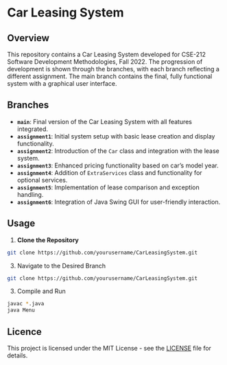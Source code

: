 <!-- # 212-Assignments

As part of your assignment this semester, you are required to develop a Car Leasing System.

## Branches
- Main branch is the latest version
- Every other branch is the updated version of the previous branch according to required tasks for that particular assignment -->

# Car Leasing System

## Overview

This repository contains a Car Leasing System developed for CSE-212 Software Development Methodologies, Fall 2022. The progression of development is shown through the branches, with each branch reflecting a different assignment. The main branch contains the final, fully functional system with a graphical user interface.

## Branches

- **`main`**: Final version of the Car Leasing System with all features integrated.
- **`assignment1`**: Initial system setup with basic lease creation and display functionality.
- **`assignment2`**: Introduction of the `Car` class and integration with the lease system.
- **`assignment3`**: Enhanced pricing functionality based on car’s model year.
- **`assignment4`**: Addition of `ExtraServices` class and functionality for optional services.
- **`assignment5`**: Implementation of lease comparison and exception handling.
- **`assignment6`**: Integration of Java Swing GUI for user-friendly interaction.

## Usage

1. **Clone the Repository**
```bash
git clone https://github.com/yourusername/CarLeasingSystem.git
```
3. Navigate to the Desired Branch
```bash
git clone https://github.com/yourusername/CarLeasingSystem.git
```
3. Compile and Run
```bash
javac *.java
java Menu
```

## Licence
This project is licensed under the MIT License - see the [LICENSE](LICENSE) file for details.
